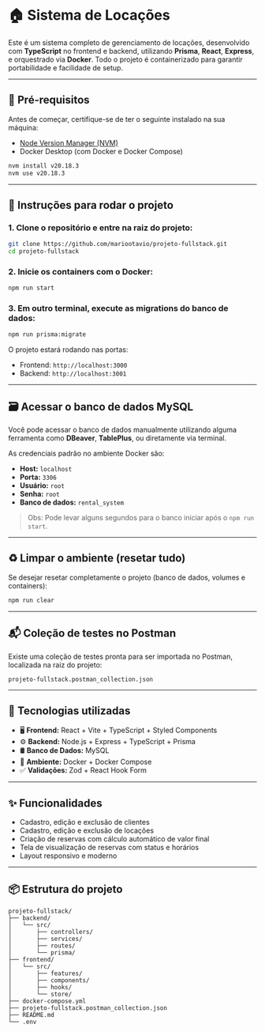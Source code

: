 # 🏠 Sistema de Locações

Este é um sistema completo de gerenciamento de locações, desenvolvido com **TypeScript** no frontend e backend, utilizando **Prisma**, **React**, **Express**, e orquestrado via **Docker**. Todo o projeto é containerizado para garantir portabilidade e facilidade de setup.

---

## 🧰 Pré-requisitos

Antes de começar, certifique-se de ter o seguinte instalado na sua máquina:

- [Node Version Manager (NVM)](https://github.com/nvm-sh/nvm)
- Docker Desktop (com Docker e Docker Compose)

```bash
nvm install v20.18.3
nvm use v20.18.3
```

---

## 🚀 Instruções para rodar o projeto

### 1. Clone o repositório e entre na raiz do projeto:

```bash
git clone https://github.com/mariootavio/projeto-fullstack.git
cd projeto-fullstack
```

### 2. Inicie os containers com o Docker:

```bash
npm run start
```

### 3. Em outro terminal, execute as migrations do banco de dados:

```bash
npm run prisma:migrate
```

O projeto estará rodando nas portas:

- Frontend: `http://localhost:3000`
- Backend: `http://localhost:3001`

---

## 🗃️ Acessar o banco de dados MySQL

Você pode acessar o banco de dados manualmente utilizando alguma ferramenta como **DBeaver**, **TablePlus**, ou diretamente via terminal.

As credenciais padrão no ambiente Docker são:

- **Host:** `localhost`
- **Porta:** `3306`
- **Usuário:** `root`
- **Senha:** `root`
- **Banco de dados:** `rental_system`

> Obs: Pode levar alguns segundos para o banco iniciar após o `npm run start`.

---

## ♻️ Limpar o ambiente (resetar tudo)

Se desejar resetar completamente o projeto (banco de dados, volumes e containers):

```bash
npm run clear
```

---

## 📬 Coleção de testes no Postman

Existe uma coleção de testes pronta para ser importada no Postman, localizada na raiz do projeto:

```
projeto-fullstack.postman_collection.json
```

---

## 🧱 Tecnologias utilizadas

- 🖥️ **Frontend:** React + Vite + TypeScript + Styled Components
- ⚙️ **Backend:** Node.js + Express + TypeScript + Prisma
- 🛢️ **Banco de Dados:** MySQL
- 🐳 **Ambiente:** Docker + Docker Compose
- ✅ **Validações:** Zod + React Hook Form

---

## ✨ Funcionalidades

- Cadastro, edição e exclusão de clientes
- Cadastro, edição e exclusão de locações
- Criação de reservas com cálculo automático de valor final
- Tela de visualização de reservas com status e horários
- Layout responsivo e moderno

---

## 📦 Estrutura do projeto

```
projeto-fullstack/
├── backend/
│   └── src/
│       ├── controllers/
│       ├── services/
│       ├── routes/
│       └── prisma/
├── frontend/
│   └── src/
│       ├── features/
│       ├── components/
│       ├── hooks/
│       └── store/
├── docker-compose.yml
├── projeto-fullstack.postman_collection.json
├── README.md
└── .env
```
